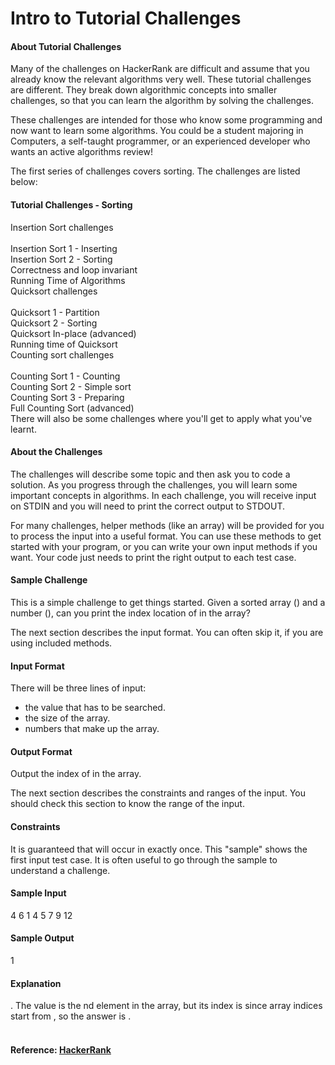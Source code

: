 Intro to Tutorial Challenges
============================
#### About Tutorial Challenges 
Many of the challenges on HackerRank are difficult and assume that you already know the relevant algorithms very well. These tutorial challenges are different. They break down algorithmic concepts into smaller challenges, so that you can learn the algorithm by solving the challenges.

These challenges are intended for those who know some programming and now want to learn some algorithms. You could be a student majoring in Computers, a self-taught programmer, or an experienced developer who wants an active algorithms review!

The first series of challenges covers sorting. The challenges are listed below:

#### Tutorial Challenges - Sorting

Insertion Sort challenges<br>
<br>
Insertion Sort 1 - Inserting<br>
Insertion Sort 2 - Sorting<br>
Correctness and loop invariant<br>
Running Time of Algorithms<br>
Quicksort challenges<br>
<br>
Quicksort 1 - Partition<br>
Quicksort 2 - Sorting<br>
Quicksort In-place (advanced)<br>
Running time of Quicksort<br>
Counting sort challenges<br>
<br>
Counting Sort 1 - Counting<br>
Counting Sort 2 - Simple sort<br>
Counting Sort 3 - Preparing<br>
Full Counting Sort (advanced)<br>
There will also be some challenges where you'll get to apply what you've learnt.

#### About the Challenges 
The challenges will describe some topic and then ask you to code a solution. As you progress through the challenges, you will learn some important concepts in algorithms. In each challenge, you will receive input on STDIN and you will need to print the correct output to STDOUT.

For many challenges, helper methods (like an array) will be provided for you to process the input into a useful format. You can use these methods to get started with your program, or you can write your own input methods if you want. Your code just needs to print the right output to each test case.

#### Sample Challenge 
This is a simple challenge to get things started. Given a sorted array () and a number (), can you print the index location of  in the array?

The next section describes the input format. You can often skip it, if you are using included methods.

#### Input Format 
There will be three lines of input:

 - the value that has to be searched.
 - the size of the array.
 -  numbers that make up the array.
#### Output Format 
Output the index of  in the array.

The next section describes the constraints and ranges of the input. You should check this section to know the range of the input.

#### Constraints

It is guaranteed that  will occur in  exactly once.
This "sample" shows the first input test case. It is often useful to go through the sample to understand a challenge.

#### Sample Input

4
6
1 4 5 7 9 12
#### Sample Output

1
#### Explanation 
. The value  is the nd element in the array, but its index is  since array indices start from , so the answer is .
<br>
<br>
#### Reference: [HackerRank](https://www.hackerrank.com/challenges/tutorial-intro)
